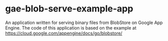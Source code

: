 gae-blob-serve-example-app
==========================

An application written for serving binary files from BlobStore on Google App Engine.
The code of this application is based on the example at
https://cloud.google.com/appengine/docs/go/blobstore/
